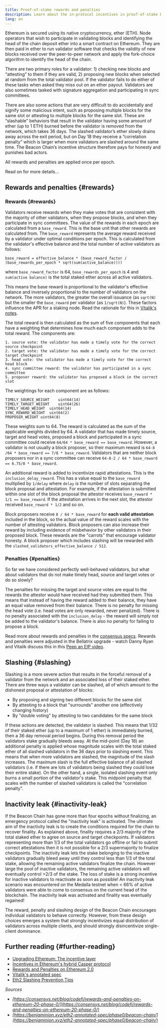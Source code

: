 ```yaml
---
title: Proof-of-stake rewards and penalties
description: Learn about the in-protocol incentives in proof-of-stake Ethereum.
lang: en
---
```


Ethereum is secured using its native cryptocurrency, ether (ETH). Node operators that wish to participate in validating blocks and identifying the head of the chain deposit ether into a smart contract on Ethereum. They are then paid in ether to run validator software that checks the validity of new blocks received over the peer-to-peer network and apply the fork-choice algorithm to identify the head of the chain.

There are two primary roles for a validator: 1) checking new blocks and “attesting” to them if they are valid, 2) proposing new blocks when selected at random from the total validator pool. If the validator fails to do either of these tasks when asked they miss out on an ether payout. Validators are also sometimes tasked with signature aggregation and participating in sync committees.

There are also some actions that are very difficult to do accidentally and signify some malicious intent, such as proposing multiple blocks for the same slot or attesting to multiple blocks for the same slot. These are “slashable” behaviors that result in the validator having some amount of ether (up to 1 ETH) burned before the validator is removed from the network, which takes 36 days. The slashed validator’s ether slowly drains away across the exit period, but on Day 18 they receive a “correlation penalty” which is larger when more validators are slashed around the same time. The Beacon Chain’s incentive structure therefore pays for honesty and punishes bad actors.

All rewards and penalties are applied once per epoch.

Read on for more details...

## Rewards and penalties {#rewards}

### Rewards {#rewards}

Validators receive rewards when they make votes that are consistent with the majority of other validators, when they propose blocks, and when they participate in sync committees. The value of the rewards in each epoch are calculated from a `base_reward`. This is the base unit that other rewards are calculated from. The `base_reward` represents the average reward received by a validator under optimal conditions per epoch. This is calculated from the validator's effective balance and the total number of active validators as follows:

```
base_reward = effective_balance * (base_reward_factor / (base_rewards_per_epoch * sqrt(sum(active_balance))))
```

where `base_reward_factor` is 64, `base_rewards_per_epoch` is 4 and `sum(active balance)` is the total staked ether across all active validators.

This means the base reward is proportional to the validator's effective balance and inversely proportional to the number of validators on the network. The more validators, the greater the overall issuance (as `sqrt(N)` but the smaller the `base_reward` per validator (as `1/sqrt(N)`). These factors influence the APR for a staking node. Read the rationale for this in [Vitalik's notes](https://notes.nexus.org/@vbuterin/rkhCgQteN?type=view#Base-rewards).

The total reward is then calculated as the sum of five components that each have a weighting that determines how much each component adds to the total reward. The components are:

```
1. source vote: the validator has made a timely vote for the correct source checkpoint
2. target vote: the validator has made a timely vote for the correct target checkpoint
3. head vote: the validator has made a timely vote for the correct head block
4. sync committee reward: the validator has participated in a sync committee
5. proposer reward: the validator has proposed a block in the correct slot
```

The weightings for each component are as follows:

```
TIMELY_SOURCE_WEIGHT	uint64(14)
TIMELY_TARGET_WEIGHT	uint64(26)
TIMELY_HEAD_WEIGHT	uint64(14)
SYNC_REWARD_WEIGHT	uint64(2)
PROPOSER_WEIGHT	uint64(8)
```

These weights sum to 64. The reward is calculated as the sum of the applicable weights divided by 64. A validator that has made timely source, target and head votes, proposed a block and participated in a sync committee could receive `64/64 * base_reward == base_reward`. However, a validator is not usually a block proposer, so their maximum reward is `64-8 /64 * base_reward == 7/8 * base_reward`. Validators that are neither block proposers nor in a sync committee can receive `64-8-2 / 64 * base_reward == 6.75/8 * base_reward`.

An additional reward is added to incentivize rapid attestations. This is the `inclusion_delay_reward`. This has a value equal to the `base_reward` multiplied by `1/delay` where `delay` is the number of slots separating the block proposal and attestation. For example, if the attestation is submitted within one slot of the block proposal the attestor receives `base_reward * 1/1 == base_reward`. If the attestation arrives in the next slot, the attestor received `base_reward * 1/2` and so on.

Block proposers receive `8 / 64 * base_reward` for **each valid attestation** included in the block, so the actual value of the reward scales with the number of attesting validators. Block proposers can also increase their reward by including evidence of misbehavior by other validators in their proposed block. These rewards are the "carrots" that encourage validator honesty. A block proposer which includes slashing will be rewarded with the `slashed_validators_effective_balance / 512`.

### Penalties {#penalties}

So far we have considered perfectly well-behaved validators, but what about validators that do not make timely head, source and target votes or do so slowly?

The penalties for missing the target and source votes are equal to the rewards the attestor would have received had they submitted them. This means that instead of having the reward added to their balance, they have an equal value removed from their balance. There is no penalty for missing the head vote (i.e. head votes are only rewarded, never penalized). There is no penalty associated with the `inclusion_delay` - the reward will simply not be added to the validator's balance. There is also no penalty for failing to propose a block.

Read more about rewards and penalties in the [consensus specs](https://github.com/ethereum/consensus-specs/blob/dev/specs/altair/beacon-chain.md). Rewards and penalties were adjusted in the Bellatrix upgrade - watch Danny Ryan and Vitalik discuss this in this [Peep an EIP video](https://www.youtube.com/watch?v=iaAEGs1DMgQ).

## Slashing {#slashing}

Slashing is a more severe action that results in the forceful removal of a validator from the network and an associated loss of their staked ether. There are three ways a validator can be slashed, all of which amount to the dishonest proposal or attestation of blocks:

- By proposing and signing two different blocks for the same slot
- By attesting to a block that "surrounds" another one (effectively changing history)
- By "double voting" by attesting to two candidates for the same block

If these actions are detected, the validator is slashed. This means that 1/32 of their staked ether (up to a maximum of 1 ether) is immediately burned, then a 36 day removal period begins. During this removal period the validators stake gradually bleeds away. At the mid-point (Day 18) an additional penalty is applied whose magnitude scales with the total staked ether of all slashed validators in the 36 days prior to slashing event. This means that when more validators are slashed, the magnitude of the slash increases. The maximum slash is the full effective balance of all slashed validators (i.e. if there are lots of validators being slashed they could lose their entire stake). On the other hand, a single, isolated slashing event only burns a small portion of the validator's stake. This midpoint penalty that scales with the number of slashed validators is called the "correlation penalty".

## Inactivity leak {#inactivity-leak}

If the Beacon Chain has gone more than four epochs without finalizing, an emergency protocol called the "inactivity leak" is activated. The ultimate aim of the inactivity leak is to create the conditions required for the chain to recover finality. As explained above, finality requires a 2/3 majority of the total staked ether to agree on source and target checkpoints. If validators representing more than 1/3 of the total validators go offline or fail to submit correct attestations then it is not possible for a 2/3 supermajority to finalize checkpoints. The inactivity leak lets the stake belonging to the inactive validators gradually bleed away until they control less than 1/3 of the total stake, allowing the remaining active validators finalize the chain. However large the pool of inactive validators, the remaining active validators will eventually control >2/3 of the stake. The loss of stake is a strong incentive for inactive validators to reactivate as soon as possible! An inactivity leak scenario was encountered on the Medalla testnet when < 66% of active validators were able to come to consensus on the current head of the blockchain. The inactivity leak was activated and finality was eventually regained!

The reward, penalty and slashing design of the Beacon Chain encourages individual validators to behave correctly. However, from these design choices emerges a system that strongly incentivizes equal distribution of validators across multiple clients, and should strongly disincentivize single-client dominance.

## Further reading {#further-reading}

- [Upgrading Ethereum: The incentive layer](https://eth2book.info/altair/part2/incentives)
- [Incentives in Ethereum's hybrid Casper protocol](https://arxiv.org/pdf/1903.04205.pdf)
- [Rewards and Penalties on Ethereum 2.0](https://consensys.net/blog/codefi/rewards-and-penalties-on-ethereum-20-phase-0/)
- [Vitalik's annotated spec](https://github.com/ethereum/annotated-spec/blob/master/phase0/beacon-chain.md#rewards-and-penalties-1)
- [Eth2 Slashing Prevention Tips](https://medium.com/prysmatic-labs/eth2-slashing-prevention-tips-f6faa5025f50)

_Sources_

- _[https://consensys.net/blog/codefi/rewards-and-penalties-on-ethereum-20-phase-0/](https://consensys.net/blog/codefi/rewards-and-penalties-on-ethereum-20-phase-0/)_
- _[https://benjaminion.xyz/eth2-annotated-spec/phase0/beacon-chain/](https://benjaminion.xyz/eth2-annotated-spec/phase0/beacon-chain/)_

